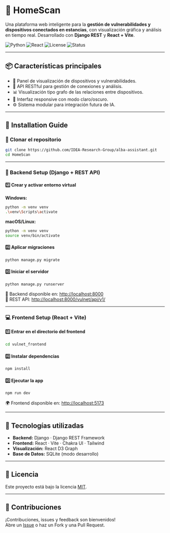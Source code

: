 # 🧠 HomeScan

Una plataforma web inteligente para la **gestión de vulnerabilidades y dispositivos conectados en estancias**, con visualización gráfica y análisis en tiempo real. Desarrollado con **Django REST** y **React + Vite**.

![Python](https://img.shields.io/badge/Python-3.10+-blue?logo=python)
![React](https://img.shields.io/badge/React-18+-61dafb?logo=react)
![License](https://img.shields.io/github/license/IDEA-Research-Group/alba-assistant)
![Status](https://img.shields.io/badge/status-en%20desarrollo-yellow)

---

## 📦 Características principales

- 🔎 Panel de visualización de dispositivos y vulnerabilidades.
- 🧠 API RESTful para gestión de conexiones y análisis.
- 📊 Visualización tipo grafo de las relaciones entre dispositivos.
- 🎨 Interfaz responsive con modo claro/oscuro.
- ⚙️ Sistema modular para integración futura de IA.

---

## 🚀 Installation Guide

### 🧱 Clonar el repositorio

```bash
git clone https://github.com/IDEA-Research-Group/alba-assistant.git
cd HomeScan
```

---

### 🐍 Backend Setup (Django + REST API)

#### 1️⃣ Crear y activar entorno virtual

**Windows:**
```bash
python -m venv venv
.\venv\Scripts\activate
```

**macOS/Linux:**
```bash
python -m venv venv
source venv/bin/activate
```

#### 2️⃣ Aplicar migraciones

```bash
python manage.py migrate
```

#### 3️⃣ Iniciar el servidor

```bash
python manage.py runserver
```

🔗 Backend disponible en: [http://localhost:8000](http://localhost:8000)  
🔌 REST API: [http://localhost:8000/vulnet/api/v1/](http://localhost:8000/vulnet/api/v1/)

---

### 💻 Frontend Setup (React + Vite)

#### 1️⃣ Entrar en el directorio del frontend

```bash
cd vulnet_frontend
```

#### 2️⃣ Instalar dependencias

```bash
npm install
```

#### 3️⃣ Ejecutar la app

```bash
npm run dev
```

🌍 Frontend disponible en: [http://localhost:5173](http://localhost:5173)

---

## 🧪 Tecnologías utilizadas

- **Backend:** Django · Django REST Framework
- **Frontend:** React · Vite · Chakra UI · Tailwind
- **Visualización:** React D3 Graph
- **Base de Datos:** SQLite (modo desarrollo)

---

## 📄 Licencia

Este proyecto está bajo la licencia [MIT](LICENSE).

---

## 🤝 Contribuciones

¡Contribuciones, issues y feedback son bienvenidos!  
Abre un [Issue](https://github.com/IDEA-Research-Group/alba-assistant/issues) o haz un Fork y una Pull Request.
